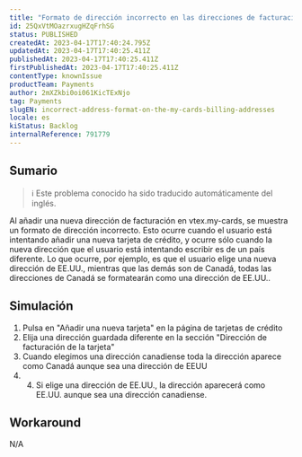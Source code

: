 ```yaml
---
title: "Formato de dirección incorrecto en las direcciones de facturación de 'Mis tarjetas'."
id: 25QxVtMOazrxugHZqFrhSG
status: PUBLISHED
createdAt: 2023-04-17T17:40:24.795Z
updatedAt: 2023-04-17T17:40:25.411Z
publishedAt: 2023-04-17T17:40:25.411Z
firstPublishedAt: 2023-04-17T17:40:25.411Z
contentType: knownIssue
productTeam: Payments
author: 2mXZkbi0oi061KicTExNjo
tag: Payments
slugEN: incorrect-address-format-on-the-my-cards-billing-addresses
locale: es
kiStatus: Backlog
internalReference: 791779
---
```


## Sumario

>ℹ️ Este problema conocido ha sido traducido automáticamente del inglés.


Al añadir una nueva dirección de facturación en vtex.my-cards, se muestra un formato de dirección incorrecto. Esto ocurre cuando el usuario está intentando añadir una nueva tarjeta de crédito, y ocurre sólo cuando la nueva dirección que el usuario está intentando escribir es de un país diferente. Lo que ocurre, por ejemplo, es que el usuario elige una nueva dirección de EE.UU., mientras que las demás son de Canadá, todas las direcciones de Canadá se formatearán como una dirección de EE.UU..


##

## Simulación


1. Pulsa en "Añadir una nueva tarjeta" en la página de tarjetas de crédito
2. Elija una dirección guardada diferente en la sección "Dirección de facturación de la tarjeta"
3. Cuando elegimos una dirección canadiense toda la dirección aparece como Canadá aunque sea una dirección de EEUU
4. 4. Si elige una dirección de EE.UU., la dirección aparecerá como EE.UU. aunque sea una dirección canadiense.



## Workaround


N/A






